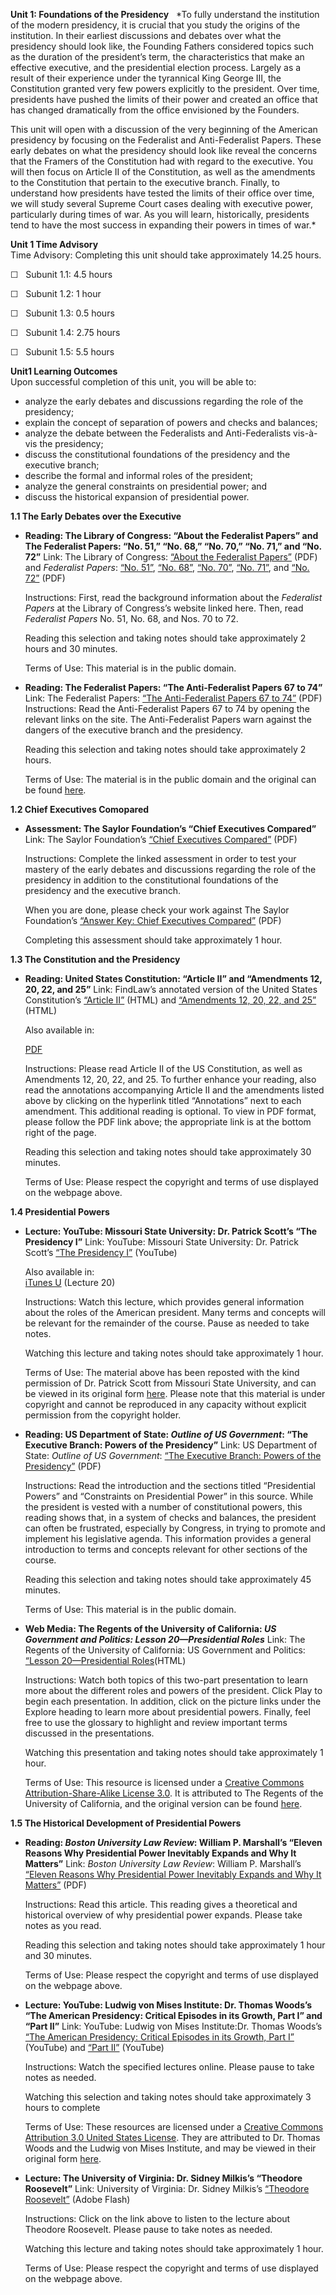 **Unit 1: Foundations of the Presidency** <span id="1"></span> 
*To fully understand the institution of the modern presidency, it is
crucial that you study the origins of the institution. In their earliest
discussions and debates over what the presidency should look like, the
Founding Fathers considered topics such as the duration of the
president’s term, the characteristics that make an effective executive,
and the presidential election process. Largely as a result of their
experience under the tyrannical King George III, the Constitution
granted very few powers explicitly to the president. Over time,
presidents have pushed the limits of their power and created an office
that has changed dramatically from the office envisioned by the
Founders.  
  
 This unit will open with a discussion of the very beginning of the
American presidency by focusing on the Federalist and Anti-Federalist
Papers. These early debates on what the presidency should look like
reveal the concerns that the Framers of the Constitution had with regard
to the executive. You will then focus on Article II of the Constitution,
as well as the amendments to the Constitution that pertain to the
executive branch. Finally, to understand how presidents have tested the
limits of their office over time, we will study several Supreme Court
cases dealing with executive power, particularly during times of war. As
you will learn, historically, presidents tend to have the most success
in expanding their powers in times of war.*

**Unit 1 Time Advisory**  
Time Advisory: Completing this unit should take approximately 14.25
hours.  
  
 ☐   Subunit 1.1: 4.5 hours  
  
 ☐   Subunit 1.2: 1 hour  
  
 ☐   Subunit 1.3: 0.5 hours  
  
 ☐   Subunit 1.4: 2.75 hours  
  
 ☐   Subunit 1.5: 5.5 hours

**Unit1 Learning Outcomes**  
Upon successful completion of this unit, you will be able to:  
-   analyze the early debates and discussions regarding the role of the
    presidency;
-   explain the concept of separation of powers and checks and balances;
-   analyze the debate between the Federalists and Anti-Federalists
    vis-à-vis the presidency;
-   discuss the constitutional foundations of the presidency and the
    executive branch;
-   describe the formal and informal roles of the president;
-   analyze the general constraints on presidential power; and
-   discuss the historical expansion of presidential power.

**1.1 The Early Debates over the Executive** <span id="1.1"></span> 
-   **Reading: The Library of Congress: “About the Federalist Papers”
    and The Federalist Papers: “No. 51,” “No. 68,” “No. 70,” “No. 71,”
    and “No. 72”**
    Link: The Library of Congress: [“About the Federalist
    Papers”](http://www.saylor.org/site/wp-content/uploads/2011/09/POLSC332-1.1-About-the-Federalist-Papers.pdf)
    (PDF) and *Federalist Papers*: [“No.
    51”](http://www.saylor.org/site/wp-content/uploads/2011/09/POLSC332-1.1-Federalist-No-51.pdf),
    [“No.
    68”](http://www.saylor.org/site/wp-content/uploads/2011/09/POLSC-332-1.1-Federalist-No-68-.pdf),
    [“No.
    70”](http://www.saylor.org/site/wp-content/uploads/2011/09/POLSC332-1.1-Federalist-NO-70.pdf),
    [“No.
    71”](http://www.saylor.org/site/wp-content/uploads/2011/09/POLSC332-1.1-Federalist-No-71.pdf),
    and [“No.
    72”](http://www.saylor.org/site/wp-content/uploads/2011/09/POLSC332-1.1-Federalist-No-72.pdf)
    (PDF)  
      
     Instructions: First, read the background information about the
    *Federalist Papers* at the Library of Congress’s website linked
    here. Then, read *Federalist Papers* No. 51, No. 68, and Nos. 70 to
    72.  
      
     Reading this selection and taking notes should take approximately 2
    hours and 30 minutes.  
      
     Terms of Use: This material is in the public domain.

-   **Reading: The Federalist Papers: “The Anti-Federalist Papers 67 to
    74”**
    <span
    id="docs-internal-guid-0bad39e0-98d7-29e4-668a-83cdf785bffc">Link:
    The Federalist Papers: </span>[“The Anti-Federalist Papers 67 to
    74”](http://www.saylor.org/site/wp-content/uploads/2013/10/The-Anti-Federalist-Papers-6774-1.1.pdf)
    (PDF)  
     Instructions: Read the Anti-Federalist Papers 67 to 74 by opening
    the relevant links on the site. The Anti-Federalist Papers warn
    against the dangers of the executive branch and the presidency.  
      
     Reading this selection and taking notes should take approximately 2
    hours.  
      
     Terms of Use: The material is in the public domain and the original
    can be found
    [here](http://www.thefederalistpapers.org/anti-federalist-papers).

**1.2 Chief Executives Comopared** <span id="1.2"></span> 
-   **Assessment: The Saylor Foundation’s “Chief Executives Compared”**
    Link: The Saylor Foundation’s [“Chief Executives
    Compared”](http://www.saylor.org/site/wp-content/uploads/2011/10/POLSC332-Assessment1-FINAL.pdf)
    (PDF)  
      
     Instructions: Complete the linked assessment in order to test your
    mastery of the early debates and discussions regarding the role of
    the presidency in addition to the constitutional foundations of the
    presidency and the executive branch.  
      
     When you are done, please check your work against The Saylor
    Foundation’s [“Answer Key: Chief Executives
    Compared”](http://www.saylor.org/site/wp-content/uploads/2011/10/POLSC332-Assessment1-AnswerKey-FINAL.pdf)
    (PDF)  
      
     Completing this assessment should take approximately 1 hour.

**1.3 The Constitution and the Presidency** <span id="1.3"></span> 
-   **Reading: United States Constitution: “Article II” and “Amendments
    12, 20, 22, and 25”**
    Link: FindLaw’s annotated version of the United States
    Constitution’s [“Article
    II”](http://caselaw.lp.findlaw.com/data/constitution/article02/)
    (HTML) and [“Amendments 12, 20, 22, and
    25”](http://caselaw.lp.findlaw.com/data/constitution/amendments.html)
    (HTML)  
      
     Also available in:  

    [PDF](http://ratify.constitutioncenter.org/constitution/index_no_flash.php)  
      
     Instructions: Please read Article II of the US Constitution, as
    well as Amendments 12, 20, 22, and 25. To further enhance your
    reading, also read the annotations accompanying Article II and the
    amendments listed above by clicking on the hyperlink titled
    “Annotations” next to each amendment. This additional reading is
    optional. To view in PDF format, please follow the PDF link above;
    the appropriate link is at the bottom right of the page.  
      
     Reading this selection and taking notes should take approximately
    30 minutes.  
      
     Terms of Use: Please respect the copyright and terms of use
    displayed on the webpage above.

**1.4 Presidential Powers** <span id="1.4"></span> 
-   **Lecture: YouTube: Missouri State University: Dr. Patrick Scott’s
    “The Presidency I”**
    Link: YouTube: Missouri State University: Dr. Patrick Scott’s [“The
    Presidency I”](http://www.youtube.com/watch?v=_gKJg4tNC74)
    (YouTube)  
      
     Also available in:  
     [iTunes
    U](http://itunes.apple.com/us/itunes-u/pls-101-american-democracy/id416088286)
    (Lecture 20)  
      
     Instructions: Watch this lecture, which provides general
    information about the roles of the American president. Many terms
    and concepts will be relevant for the remainder of the course. Pause
    as needed to take notes.  
      
     Watching this lecture and taking notes should take approximately 1
    hour.  
      
     Terms of Use: The material above has been reposted with the kind
    permission of Dr. Patrick Scott from Missouri State University, and
    can be viewed in its original form
    [here](http://itunes.apple.com/us/itunes-u/pls-101-american-democracy/id416088286).
    Please note that this material is under copyright and cannot be
    reproduced in any capacity without explicit permission from the
    copyright holder.

-   **Reading: US Department of State: *Outline of US Government*: “The
    Executive Branch: Powers of the Presidency”**
    Link: US Department of State: *Outline of US Government*: [“The
    Executive Branch: Powers of the
    Presidency”](http://www.saylor.org/site/wp-content/uploads/2012/08/POLSC2313.2.1.pdf)
    (PDF)  
      
     Instructions: Read the introduction and the sections titled
    “Presidential Powers” and “Constraints on Presidential Power” in
    this source. While the president is vested with a number of
    constitutional powers, this reading shows that, in a system of
    checks and balances, the president can often be frustrated,
    especially by Congress, in trying to promote and implement his
    legislative agenda. This information provides a general introduction
    to terms and concepts relevant for other sections of the course.  
      
     Reading this selection and taking notes should take approximately
    45 minutes.  
      
     Terms of Use: This material is in the public domain.

-   **Web Media: The Regents of the University of California: *US
    Government and Politics: Lesson 20—Presidential Roles***
    Link: The Regents of the University of California: US Government and
    Politics: [“Lesson 20—Presidential
    Roles](http://uccpbank.k12hsn.org/courses/AmericanGovernment/course%20files/multimedia/lesson20/lessonp.html)(HTML)  
      
     Instructions: Watch both topics of this two-part presentation to
    learn more about the different roles and powers of the president.
    Click Play to begin each presentation. In addition, click on the
    picture links under the Explore heading to learn more about
    presidential powers. Finally, feel free to use the glossary to
    highlight and review important terms discussed in the
    presentations.  
      
     Watching this presentation and taking notes should take
    approximately 1 hour.  
      
     Terms of Use: This resource is licensed under a [Creative Commons
    Attribution-Share-Alike License
    3.0](http://creativecommons.org/licenses/by-sa/3.0/). It is
    attributed to The Regents of the University of California, and the
    original version can be found
    [here](http://files/multimedia/lesson20/lessonp.html).

**1.5 The Historical Development of Presidential Powers** <span
id="1.5"></span> 
-   **Reading: *Boston University Law Review*: William P. Marshall’s
    “Eleven Reasons Why Presidential Power Inevitably Expands and Why It
    Matters”**
    Link: *Boston University Law Review*: William P. Marshall’s [“Eleven
    Reasons Why Presidential Power Inevitably Expands and Why It
    Matters”](http://www.bu.edu/law/central/jd/organizations/journals/bulr/documents/MARSHALL.pdf)
    (PDF)  
      
     Instructions: Read this article. This reading gives a theoretical
    and historical overview of why presidential power expands. Please
    take notes as you read.  
      
     Reading this selection and taking notes should take approximately 1
    hour and 30 minutes.  
      
     Terms of Use: Please respect the copyright and terms of use
    displayed on the webpage above.

-   **Lecture: YouTube: Ludwig von Mises Institute: Dr. Thomas Woods’s
    “The American Presidency: Critical Episodes in its Growth, Part I”
    and “Part II”**
    Link: YouTube: Ludwig von Mises Institute:Dr. Thomas Woods’s [“The
    American Presidency: Critical Episodes in its Growth, Part
    I”](http://www.youtube.com/watch?v=TcpUPtvutgs&feature=youtu.be)
    (YouTube) and [“Part
    II”](http://www.youtube.com/watch?v=sgBfScwpXkw) (YouTube)  
      
     Instructions: Watch the specified lectures online. Please pause to
    take notes as needed.  
      
     Watching this selection and taking notes should take approximately
    3 hours to complete  
      
     Terms of Use: These resources are licensed under a [Creative
    Commons Attribution 3.0 United States
    License](http://creativecommons.org/licenses/by/3.0/us/). They are
    attributed to Dr. Thomas Woods and the Ludwig von Mises Institute,
    and may be viewed in their original form
    [here](http://mises.org/media/author/424/Thomas-E-Woods-Jr).

-   **Lecture: The University of Virginia: Dr. Sidney Milkis’s “Theodore
    Roosevelt”**
    Link: University of Virginia: Dr. Sidney Milkis’s [“Theodore
    Roosevelt”](http://www.virginia.edu/flashaudio/uva_player2_content.html?the_file=reunions2007/milkis_070601.xml)
    (Adobe Flash)  
      
     Instructions: Click on the link above to listen to the lecture
    about Theodore Roosevelt. Please pause to take notes as needed.  
      
     Watching this lecture and taking notes should take approximately 1
    hour.  
      
     Terms of Use: Please respect the copyright and terms of use
    displayed on the webpage above.


